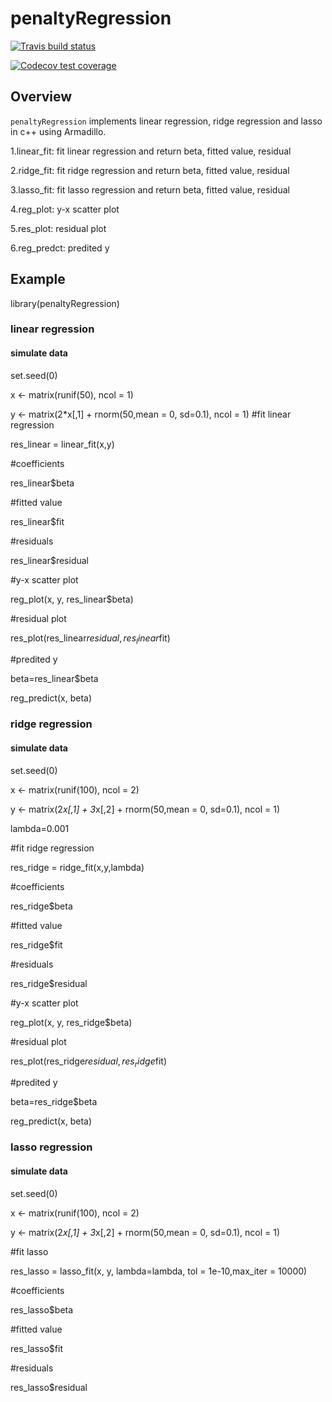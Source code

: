 # penaltyRegression
  <!-- badges: start -->
  [![Travis build status](https://travis-ci.org/schi006/penaltyRegression.svg?branch=master)](https://travis-ci.org/schi006/penaltyRegression)
  <!-- badges: end -->
  <!-- badges: start -->
  [![Codecov test coverage](https://codecov.io/gh/schi006/penaltyRegression/branch/master/graph/badge.svg)](https://codecov.io/gh/schi006/penaltyRegression?branch=master)
  <!-- badges: end -->
  
## Overview
`penaltyRegression` implements linear regression, ridge regression and lasso in c++ using Armadillo.

1.linear_fit: fit linear regression and return beta, fitted value, residual 

2.ridge_fit: fit ridge regression and return beta, fitted value, residual 

3.lasso_fit: fit lasso regression and return beta, fitted value, residual

4.reg_plot: y-x scatter plot

5.res_plot: residual plot

6.reg_predct: predited y

## Example

library(penaltyRegression)

### linear regression

#### simulate data
set.seed(0)

x <- matrix(runif(50), ncol = 1)

y <- matrix(2*x[,1] + rnorm(50,mean = 0, sd=0.1), ncol = 1)
#fit linear regression

res_linear = linear_fit(x,y)

#coefficients

res_linear$beta

#fitted value

res_linear$fit

#residuals

res_linear$residual

#y-x scatter plot

reg_plot(x, y, res_linear$beta)

#residual plot

res_plot(res_linear$residual, res_linear$fit)

#predited y

beta=res_linear$beta

reg_predict(x, beta)


### ridge regression

#### simulate data
set.seed(0)

x <- matrix(runif(100), ncol = 2)

y <- matrix(2*x[,1] + 3*x[,2] + rnorm(50,mean = 0, sd=0.1), ncol = 1)

lambda=0.001

#fit ridge regression

res_ridge = ridge_fit(x,y,lambda)

#coefficients

res_ridge$beta

#fitted value

res_ridge$fit

#residuals

res_ridge$residual

#y-x scatter plot

reg_plot(x, y, res_ridge$beta)

#residual plot

res_plot(res_ridge$residual, res_ridge$fit)

#predited y

beta=res_ridge$beta

reg_predict(x, beta)



### lasso regression

#### simulate data
set.seed(0)

x <- matrix(runif(100), ncol = 2)

y <- matrix(2*x[,1] + 3*x[,2] + rnorm(50,mean = 0, sd=0.1), ncol = 1)

#fit lasso

res_lasso = lasso_fit(x, y, lambda=lambda, tol = 1e-10,max_iter = 10000)

#coefficients

res_lasso$beta

#fitted value

res_lasso$fit

#residuals

res_lasso$residual


